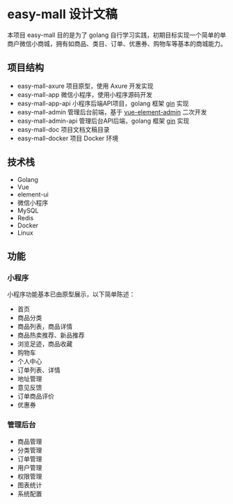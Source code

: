 # easy-mall 设计文稿

本项目 easy-mall 目的是为了 golang 自行学习实践，初期目标实现一个简单的单商户微信小商城，拥有如商品、类目、订单、优惠券、购物车等基本的商城能力。

## 项目结构

- easy-mall-axure 项目原型，使用 Axure 开发实现
- easy-mall-app 微信小程序，使用小程序源码开发
- easy-mall-app-api 小程序后端API项目，golang 框架 [gin](https://github.com/gin-gonic/gin) 实现
- easy-mall-admin 管理后台前端，基于 [vue-element-admin](https://github.com/PanJiaChen/vue-element-admin) 二次开发
- easy-mall-admin-api 管理后台API后端，golang 框架 [gin](https://github.com/gin-gonic/gin) 实现
- easy-mall-doc 项目文档文稿目录
- easy-mall-docker 项目 Docker 环境

## 技术栈

- Golang
- Vue
- element-ui
- 微信小程序
- MySQL
- Redis
- Docker
- Linux

## 功能

### 小程序

小程序功能基本已由原型展示，以下简单陈述：

- 首页
- 商品分类
- 商品列表，商品详情
- 商品热卖推荐、新品推荐
- 浏览足迹，商品收藏
- 购物车
- 个人中心
- 订单列表、详情
- 地址管理
- 意见反馈
- 订单商品评价
- 优惠券

### 管理后台

- 商品管理
- 分类管理
- 订单管理
- 用户管理
- 权限管理
- 图表统计
- 系统配置
